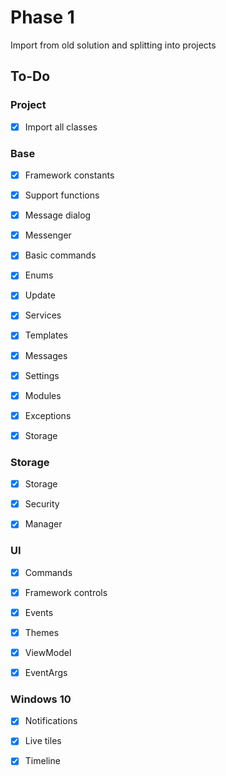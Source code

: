 # Phase 1

Import from old solution and splitting into projects

## To-Do

### Project

- [x] Import all classes

### Base

- [x] Framework constants

- [x] Support functions

- [x] Message dialog

- [x] Messenger

- [x] Basic commands

- [x] Enums

- [x] Update

- [x] Services

- [x] Templates

- [x] Messages

- [x] Settings

- [x] Modules

- [x] Exceptions

- [x] Storage

### Storage

- [x] Storage

- [x] Security

- [x] Manager

<!-- - [ ] Locator -->

### UI

- [x] Commands

- [x] Framework controls

- [x] Events

- [x] Themes

- [x] ViewModel

- [x] EventArgs

### Windows 10

- [x] Notifications

- [x] Live tiles

- [x] Timeline
 
